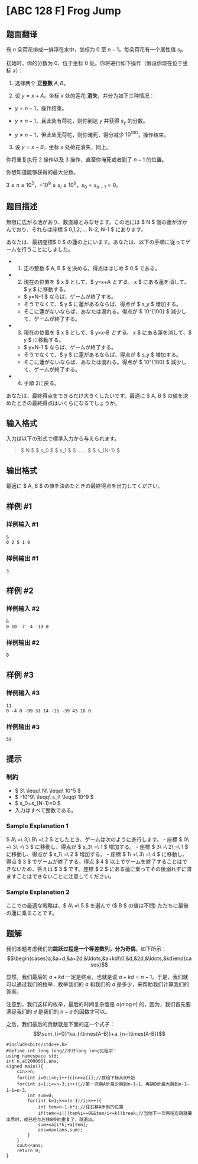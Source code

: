 # [ABC 128 F] Frog Jump

## 题面翻译

有 $n$ 朵荷花排成一排浮在水中，坐标为 $0$ 至 $n-1$。每朵荷花有一个属性值 $s_i$。

初始时，你的分数为 $0$，位于坐标 $0$ 处。你将进行如下操作（假设你现在位于坐标 $x$）：

1. 选择两个 **正整数** $A,B$。

2. 设 $y = x + A$。坐标 $x$ 处的莲花 **消失**，并分为如下三种情况：

- $y=n-1$，操作结束。

- $y\ne n-1$，且此处有荷花，则你到达 $y$ 并获得 $s_y$ 的分数。

- $y\ne n-1$，但此处无荷花，则你淹死，得分减少 $10^{100}$，操作结束。

3. 设 $y=x-B$。坐标 $x$ 处荷花消失，同上。

你将重复执行 $2$ 操作以及 $3$ 操作，直至你淹死或者到了 $n-1$ 的位置。

你想知道能够获得的最大分数。

$3\le n\le 10^5$，$-10^9\le s_i\le 10^9$，$s_0=s_{n-1}=0$。

## 题目描述

[problemUrl]: https://atcoder.jp/contests/abc128/tasks/abc128_f

無限に広がる池があり、数直線とみなせます。この池には $ N $ 個の蓮が浮かんでおり、それらは座標 $ 0,1,2,.... N-2, N-1 $ にあります。

あなたは、最初座標$ 0 $ の蓮の上にいます。あなたは、以下の手順に従ってゲームを行うことにしました。

- 1. 正の整数 $ A, B $ を決める。得点ははじめ $ 0 $ である。
- 2. 現在の位置を $ x $ として、$ y=x+A $とする。$ x $ にある蓮を消して、$ y $ に移動する。
  
  
  - $ y=N-1 $ ならば、ゲームが終了する。
  - そうでなくて、$ y $ に蓮があるならば、得点が $ s_y $ 増加する。
  - そこに蓮がないならば、あなたは溺れる。得点が $ 10^{100} $ 減少して、ゲームが終了する。
- 3. 現在の位置を $ x $ として、$ y=x-B $とする。$ x $ にある蓮を消して、$ y $ に移動する。
  
  
  - $ y=N-1 $ ならば、ゲームが終了する。
  - そうでなくて、$ y $ に蓮があるならば、得点が $ s_y $ 増加する。
  - そこに蓮がないならば、あなたは溺れる。得点が $ 10^{100} $ 減少して、ゲームが終了する。
- 4. 手順 2に戻る。

あなたは、最終得点をできるだけ大きくしたいです。最適に $ A, B $ の値を決めたときの最終得点はいくらになるでしょうか。

## 输入格式

入力は以下の形式で標準入力から与えられます。

> $ N $ $ s_0 $ $ s_1 $ $ ...... $ $ s_{N-1} $

## 输出格式

最適に $ A, B $ の値を決めたときの最終得点を出力してください。

## 样例 #1

### 样例输入 #1

```
5
0 2 5 1 0
```

### 样例输出 #1

```
3
```

## 样例 #2

### 样例输入 #2

```
6
0 10 -7 -4 -13 0
```

### 样例输出 #2

```
0
```

## 样例 #3

### 样例输入 #3

```
11
0 -4 0 -99 31 14 -15 -39 43 18 0
```

### 样例输出 #3

```
59
```

## 提示

### 制約

- $ 3\ \leqq\ N\ \leqq\ 10^5 $
- $ -10^9\ \leqq\ s_i\ \leqq\ 10^9 $
- $ s_0=s_{N-1}=0 $
- 入力はすべて整数である。

### Sample Explanation 1

$ A\ =\ 3,\ B\ =\ 2 $ としたとき、ゲームは次のように進行します。 - 座標 $ 0\ +\ 3\ =\ 3 $ に移動し、得点が $ s_3\ =\ 1 $ 増加する。 - 座標 $ 3\ -\ 2\ =\ 1 $ に移動し、得点が $ s_1\ =\ 2 $ 増加する。 - 座標 $ 1\ +\ 3\ =\ 4 $ に移動し、得点 $ 3 $ でゲームが終了する。得点 $ 4 $ 以上でゲームを終了することはできないため、答えは $ 3 $ です。座標 $ 2 $ にある蓮に乗ってその後溺れずに済ますことはできないことに注意してください。

### Sample Explanation 2

ここでの最適な戦略は、$ A\ =\ 5 $ を選んで ($ B $ の値は不問) ただちに最後の蓮に乗ることです。


## 题解
我们本题考虑我们的**跳跃过程是一个等差数列，分为奇偶**，如下所示：$$\begin{cases}a,&a+d,&a+2d,&\ldots,&a+kd\\0,&d,&2d,&\ldots,&kd\end{cases}$$

显然，我们最后的 $a+kd$ 一定是终点，也就是说 $a+kd=n-1$。于是，我们就可以通过我们的枚举，枚举我们的 $a$ 和我们的 $d$ 是多少，来帮助我们计算我们的答案。

注意到，我们这样的枚举，最后的时间复杂度是 $o(n\log n)$ 的，因为，我们首先要满足我们的 $d$ 是我们的 $n-a$ 的因数才可以。

之后，我们最后的贡献就是下面的这一个式子：
$$\sum_{i=0}^ka_{i\times(A-B)}+a_{n-i\times(A-B)}$$

```
#include<bits/stdc++.h>
#define int long long//不开long long见祖宗！
using namespace std;
int n,a[200005],ans;
signed main(){
    cin>>n;
    for(int i=0;i<n;i++)cin>>a[i];//数组下标从0开始
    for(int i=1;i<=n-3;i++){//第一次跳A步最少跳到n-1-1，再跳B步最大跳到n-1-1-1=n-3。
        int sum=0;
        for(int k=1;k<=(n-1)/i;k++){
            int tem=n-1-k*i;//往右移A步到的位置
            if(tem<=i||(tem%i==0&&tem/i<=k))break;//当他下一次再往左跳就要出界时，或已经与左移B步的重复了，就退出。
            sum+=a[i*k]+a[tem];
            ans=max(ans,sum);
        }
    }
    cout<<ans;
    return 0;
}

```
